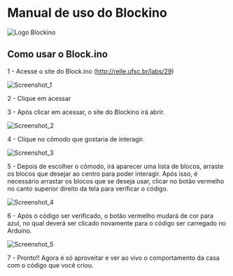 # Manual de uso do Blockino


![Logo Blockino](https://user-images.githubusercontent.com/80281047/183489414-0b39f62e-47f6-4f1a-973a-0e9355b3a460.png)

## **Como usar o Block.ino**

  1 - Acesse o site do Block.ino (http://relle.ufsc.br/labs/29)
  
  ![Screenshot_1](https://user-images.githubusercontent.com/80281047/183491427-54f5d132-994a-47bc-83bb-4f45f134cdfd.png)
   
  2 - Clique em acessar
  
  3 - Após clicar em acessar, o site do Blockino irá abrir.
  
![Screenshot_2](https://user-images.githubusercontent.com/80281047/183493290-70a77f1b-28c3-4a68-b771-7401e9ee0f34.png)

  4 - Clique no cômodo que gostaria de interagir.
  
  ![Screenshot_3](https://user-images.githubusercontent.com/80281047/183493551-f54554ca-a0d7-4ac0-9f44-0c30e517e011.png)
  
  5 - Depois de escolher o cômodo, irá aparecer uma lista de blocos, arraste os blocos que desejar ao centro para poder interagir. Após isso, é necessário arrastar os         blocos que se deseja usar, clicar no botão vermelho no canto superior direito da tela para verificar o código.
  
  ![Screenshot_4](https://user-images.githubusercontent.com/80281047/183494739-e534cf37-11eb-41b7-a328-cb0b6659935e.png)

  6 - Após o código ser verificado, o botão vermelho mudará de cor para azul, no qual deverá ser clicado novamente para o código ser carregado no Arduino.
  
  ![Screenshot_5](https://user-images.githubusercontent.com/80281047/183495154-39542182-a862-482e-9751-c5282637d42a.png)
  
  7 - Pronto!! Agora é só aproveitar e ver ao vivo o comportamento da casa com o código que você criou.

